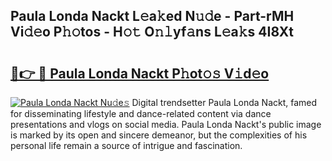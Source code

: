 ## Paula Londa Nackt L𝚎a𝚔ed N𝚞𝚍e - Part-rMH Vi𝚍𝚎o P𝚑𝚘tos - H𝚘𝚝 O𝚗𝚕yf𝚊ns L𝚎a𝚔s 4I8Xt

# <h2><a href="http://kfczaa.oniu.top/?m=Paula+Londa+Nackt">🔗👉 🔴 Paula Londa Nackt P𝚑ot𝚘𝚜 V𝚒d𝚎o</a></h2>

[![Paula Londa Nackt Nu𝚍e𝚜](https://i.imgur.com/0qMVB7G.gif)](http://kfczaa.oniu.top/?m=Paula+Londa+Nackt)
Digital trendsetter Paula Londa Nackt, famed for disseminating lifestyle and dance-related content via dance presentations and vlogs on social media. Paula Londa Nackt's public image is marked by its open and sincere demeanor, but the complexities of his personal life remain a source of intrigue and fascination.  
